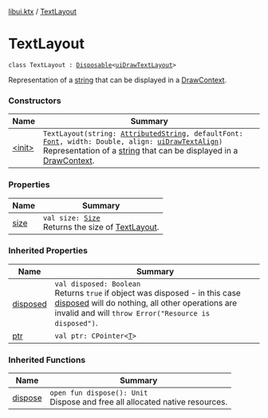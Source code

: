 [libui.ktx](../index.md) / [TextLayout](./index.md)

# TextLayout

`class TextLayout : `[`Disposable`](../-disposable/index.md)`<`[`uiDrawTextLayout`](../../libui/ui-draw-text-layout.md)`>`

Representation of a [string](../string.md) that can be displayed in a [DrawContext](../-draw-context.md).

### Constructors

| Name | Summary |
|---|---|
| [&lt;init&gt;](-init-.md) | `TextLayout(string: `[`AttributedString`](../-attributed-string/index.md)`, defaultFont: `[`Font`](../-font/index.md)`, width: Double, align: `[`uiDrawTextAlign`](../../libui/ui-draw-text-align.md)`)`<br>Representation of a [string](../string.md) that can be displayed in a [DrawContext](../-draw-context.md). |

### Properties

| Name | Summary |
|---|---|
| [size](size.md) | `val size: `[`Size`](../-size/index.md)<br>Returns the size of [TextLayout](./index.md). |

### Inherited Properties

| Name | Summary |
|---|---|
| [disposed](../-disposable/disposed.md) | `val disposed: Boolean`<br>Returns `true` if object was disposed - in this case [disposed](../-disposable/disposed.md) will do nothing, all other operations are invalid and will `throw Error("Resource is disposed")`. |
| [ptr](../-disposable/ptr.md) | `val ptr: CPointer<`[`T`](../-disposable/index.md#T)`>` |

### Inherited Functions

| Name | Summary |
|---|---|
| [dispose](../-disposable/dispose.md) | `open fun dispose(): Unit`<br>Dispose and free all allocated native resources. |
